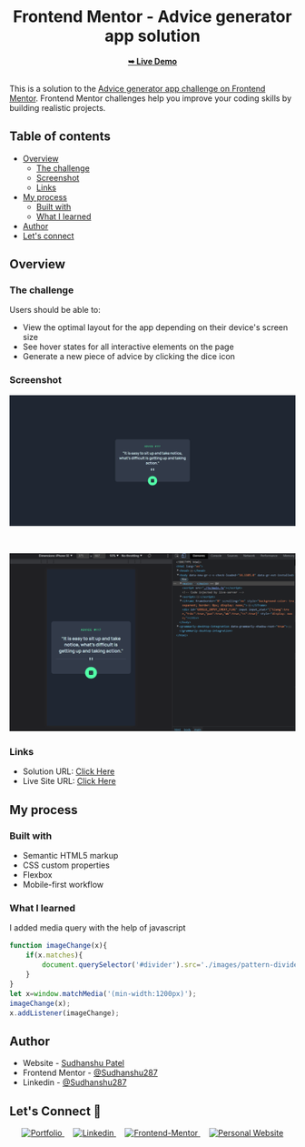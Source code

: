 <div align="center">
  

  <h1>Frontend Mentor - Advice generator app solution</h1>
  <a href="https://advice-generator-app-287.vercel.app/"><strong>➥ Live Demo</strong></a>

</div>
<br/>


This is a solution to the [Advice generator app challenge on Frontend Mentor](https://www.frontendmentor.io/challenges/advice-generator-app-QdUG-13db). Frontend Mentor challenges help you improve your coding skills by building realistic projects.

## Table of contents

- [Overview](#overview)
  - [The challenge](#the-challenge)
  - [Screenshot](#screenshot)
  - [Links](#links)
- [My process](#my-process)
  - [Built with](#built-with)
  - [What I learned](#what-i-learned)
- [Author](#author)
- [Let's connect](#letsconnect)

## Overview

### The challenge

Users should be able to:

- View the optimal layout for the app depending on their device's screen size
- See hover states for all interactive elements on the page
- Generate a new piece of advice by clicking the dice icon

### Screenshot

![](./preview-images/advice-generator-desktop.png)

<br>

![](./preview-images/advice-generator-mobile.png)


### Links

- Solution URL: [Click Here](https://github.com/sudhanshu287/advice-generator-app-fm)
- Live Site URL: [Click Here](https://advice-generator-app-287.vercel.app/)

## My process

### Built with

- Semantic HTML5 markup
- CSS custom properties
- Flexbox
- Mobile-first workflow

### What I learned

I added media query with the help of javascript



```js
function imageChange(x){
    if(x.matches){
        document.querySelector('#divider').src='./images/pattern-divider-desktop.svg';
    }
}
let x=window.matchMedia('(min-width:1200px)');
imageChange(x);
x.addListener(imageChange);

```

## Author

- Website - [Sudhanshu Patel](https://sudhanshupatel.vercel.app)
- Frontend Mentor - [@Sudhanshu287](https://www.frontendmentor.io/profile/sudhanshu287)
- Linkedin - [@Sudhanshu287](https://www.linkedin.com/in/sudhanshu287)



## **Let's Connect 👋**

<div align=center id="lets-connect">

  <a href="https://sudhanshupatel.vercel.app/" target="_blank">
    <img src="https://img.shields.io/badge/my_portfolio-000?style=for-the-badge&logo=ko-fi&logoColor=white" alt="Portfolio">
  </a>&nbsp;&nbsp;&nbsp;

  <a href="https://linkedin.com/in/sudhanshu287" target="_blank">
    <img src="https://img.shields.io/badge/linkedin%20Profile-%2300acee.svg?color=405DE6&style=for-the-badge&logo=linkedin&logoColor=white" alt="Linkedin">
  </a>&nbsp;&nbsp;&nbsp;

  <a href="https://www.frontendmentor.io/profile/sudhanshu287" target="_blank">
    <img src="https://img.shields.io/badge/FEM%20Profile-f8f9f8?style=for-the-badge&logo=Frontend-Mentor&logoColor=black" alt="Frontend-Mentor">
  </a> &nbsp;&nbsp;&nbsp;

  <a href="https://www.github.com/sudhanshu287/" target="_blank">
    <img src="https://img.shields.io/badge/Github%20Profile-131313?style=for-the-badge&logo=github&logoColor=white" alt="Personal Website">
  </a>

</div>
